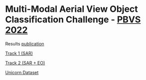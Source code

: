 # Multi-Modal Aerial View Object Classification Challenge - [PBVS 2022](https://pbvs-workshop.github.io/index.html)

Results [publication](https://openaccess.thecvf.com/content/CVPR2022W/PBVS/html/Low_Multi-Modal_Aerial_View_Object_Classification_Challenge_Results_-_PBVS_2022_CVPRW_2022_paper.html)

[Track 1 (SAR)](https://codalab.lisn.upsaclay.fr/competitions/1388)

[Track 2 (SAR + EO)](https://codalab.lisn.upsaclay.fr/competitions/1392)

[Unicorn Dataset](https://github.com/AFRL-RY/data-unicorn-2008)




